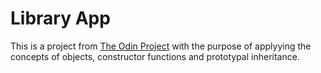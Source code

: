 # Library App

This is a project from [The Odin Project](https://www.theodinproject.com/lessons/node-path-javascript-library) with the purpose of applyying the concepts of objects, constructor functions and prototypal inheritance.